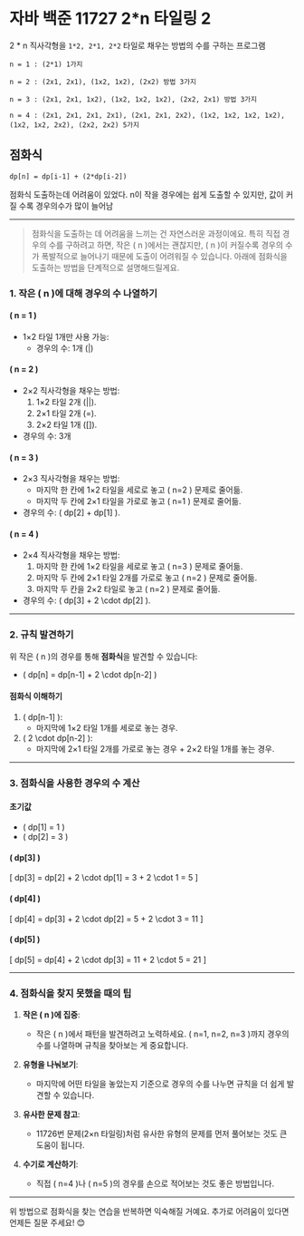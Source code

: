# 자바 백준 11727 2*n 타일링 2

2 * n 직사각형을 `1*2, 2*1, 2*2` 타일로 채우는 방법의 수를 구하는 프로그램 
```text
n = 1 : (2*1) 1가지 

n = 2 : (2x1, 2x1), (1x2, 1x2), (2x2) 방법 3가지

n = 3 : (2x1, 2x1, 1x2), (1x2, 1x2, 1x2), (2x2, 2x1) 방법 3가지

n = 4 : (2x1, 2x1, 2x1, 2x1), (2x1, 2x1, 2x2), (1x2, 1x2, 1x2, 1x2), (1x2, 1x2, 2x2), (2x2, 2x2) 5가지

```
## 점화식

`dp[n] = dp[i-1] + (2*dp[i-2])`

점화식 도출하는데 어려움이 있었다. n이 작을 경우에는 쉽게 도출할 수 있지만, 값이 커질 수록 경우의수가 많이 늘어남


---
> 점화식을 도출하는 데 어려움을 느끼는 건 자연스러운 과정이에요. 특히 직접 경우의 수를 구하려고 하면, 작은 \( n \)에서는 괜찮지만, \( n \)이 커질수록 경우의 수가 폭발적으로 늘어나기 때문에 도출이 어려워질 수 있습니다. 아래에 점화식을 도출하는 방법을 단계적으로 설명해드릴게요.

### 1. 작은 \( n \)에 대해 경우의 수 나열하기

#### \( n = 1 \)
- 1×2 타일 1개만 사용 가능:
    - 경우의 수: 1개 (|)

#### \( n = 2 \)
- 2×2 직사각형을 채우는 방법:
    1. 1×2 타일 2개 (||).
    2. 2×1 타일 2개 (=).
    3. 2×2 타일 1개 ([]).
- 경우의 수: 3개

#### \( n = 3 \)
- 2×3 직사각형을 채우는 방법:
    - 마지막 한 칸에 1×2 타일을 세로로 놓고 \( n=2 \) 문제로 줄어듦.
    - 마지막 두 칸에 2×1 타일을 가로로 놓고 \( n=1 \) 문제로 줄어듦.
- 경우의 수: \( dp[2] + dp[1] \).

#### \( n = 4 \)
- 2×4 직사각형을 채우는 방법:
    1. 마지막 한 칸에 1×2 타일을 세로로 놓고 \( n=3 \) 문제로 줄어듦.
    2. 마지막 두 칸에 2×1 타일 2개를 가로로 놓고 \( n=2 \) 문제로 줄어듦.
    3. 마지막 두 칸을 2×2 타일로 놓고 \( n=2 \) 문제로 줄어듦.
- 경우의 수: \( dp[3] + 2 \cdot dp[2] \).

---

### 2. 규칙 발견하기

위 작은 \( n \)의 경우를 통해 **점화식**을 발견할 수 있습니다:
- \( dp[n] = dp[n-1] + 2 \cdot dp[n-2] \)

#### 점화식 이해하기
1. \( dp[n-1] \):
    - 마지막에 1×2 타일 1개를 세로로 놓는 경우.
2. \( 2 \cdot dp[n-2] \):
    - 마지막에 2×1 타일 2개를 가로로 놓는 경우 + 2×2 타일 1개를 놓는 경우.

---

### 3. 점화식을 사용한 경우의 수 계산

#### 초기값
- \( dp[1] = 1 \)
- \( dp[2] = 3 \)

#### \( dp[3] \)
\[
dp[3] = dp[2] + 2 \cdot dp[1] = 3 + 2 \cdot 1 = 5
\]

#### \( dp[4] \)
\[
dp[4] = dp[3] + 2 \cdot dp[2] = 5 + 2 \cdot 3 = 11
\]

#### \( dp[5] \)
\[
dp[5] = dp[4] + 2 \cdot dp[3] = 11 + 2 \cdot 5 = 21
\]

---

### 4. 점화식을 찾지 못했을 때의 팁

1. **작은 \( n \)에 집중**:
    - 작은 \( n \)에서 패턴을 발견하려고 노력하세요. \( n=1, n=2, n=3 \)까지 경우의 수를 나열하며 규칙을 찾아보는 게 중요합니다.

2. **유형을 나눠보기**:
    - 마지막에 어떤 타일을 놓았는지 기준으로 경우의 수를 나누면 규칙을 더 쉽게 발견할 수 있습니다.

3. **유사한 문제 참고**:
    - 11726번 문제(2×n 타일링)처럼 유사한 유형의 문제를 먼저 풀어보는 것도 큰 도움이 됩니다.

4. **수기로 계산하기**:
    - 직접 \( n=4 \)나 \( n=5 \)의 경우를 손으로 적어보는 것도 좋은 방법입니다.

---

위 방법으로 점화식을 찾는 연습을 반복하면 익숙해질 거예요. 추가로 어려움이 있다면 언제든 질문 주세요! 😊